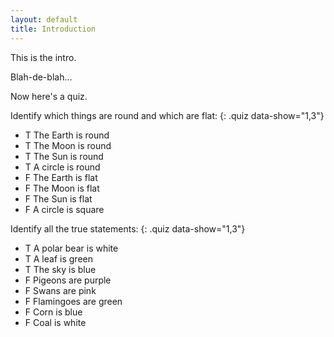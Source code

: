 ```yaml
---
layout: default
title: Introduction
---
```


This is the intro.

Blah-de-blah...

Now here's a quiz.

Identify which things are round and which are flat:
{: .quiz data-show="1,3"}

- T The Earth is round
- T The Moon is round
- T The Sun is round
- T A circle is round
- F The Earth is flat
- F The Moon is flat
- F The Sun is flat
- F A circle is square

Identify all the true statements:
{: .quiz data-show="1,3"}

- T A polar bear is white
- T A leaf is green
- T The sky is blue
- F Pigeons are purple 
- F Swans are pink
- F Flamingoes are green
- F Corn is blue
- F Coal is white

